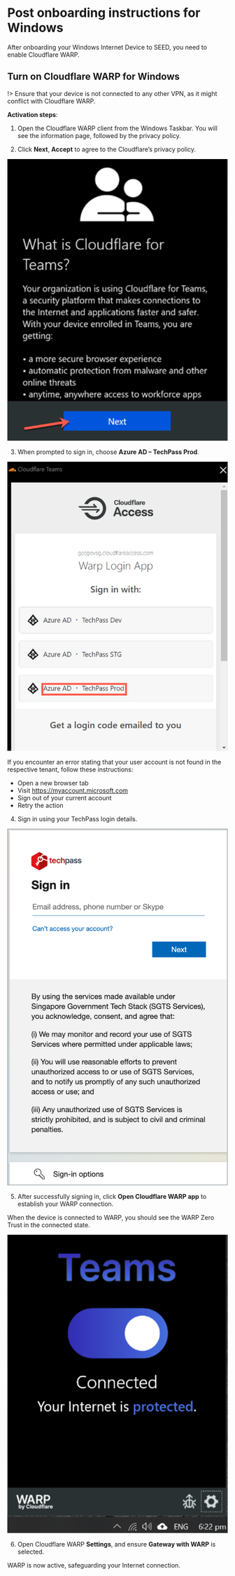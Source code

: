 # Post onboarding instructions for Windows

After onboarding your Windows Internet Device to SEED, you need to enable Cloudflare WARP.

## Turn on Cloudflare WARP for Windows

!>  Ensure that your device is not connected to any other VPN, as it might conflict with Cloudflare WARP.

**Activation steps**:

1. Open the Cloudflare WARP client from the Windows Taskbar. You will see the information page, followed by the privacy policy.

2. Click **Next**, **Accept** to agree to the Cloudflare’s privacy policy.

  ![cloudflare-for-teams](../images/cloudflare-warp-windows/cloudflare-for-teams.png ':size=400')

3. When prompted to sign in, choose **Azure AD – TechPass Prod**.

  ![azure-ad-techpass-prod](../images/cloudflare-warp-windows/azure-ad-techpass-prod.png ':size=400')

If you encounter an error stating that your user account is not found in the respective tenant, follow these instructions:

- Open a new browser tab
- Visit https://myaccount.microsoft.com
- Sign out of your current account
- Retry the action

4. Sign in using your TechPass login details.

  ![techpass-sign-in](../images/cloudflare-warp-macos/techpass-sign-in.png ':size=50%')

5. After successfully signing in, click **Open Cloudflare WARP app** to establish your WARP connection.

  When the device is connected to WARP, you should see the WARP Zero Trust in the connected state.
  
  ![after-signed-in](../images/cloudflare-warp-windows/after-signed-in.png ':size=400')

6. Open Cloudflare WARP **Settings**, and ensure **Gateway with WARP** is selected.

WARP is now active, safeguarding your Internet connection.







